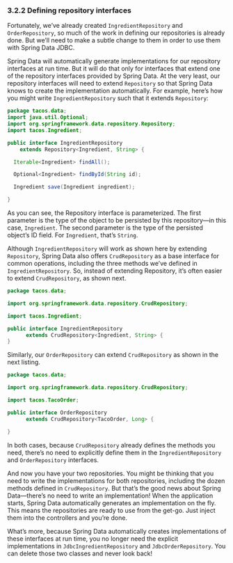 ### 3.2.2 Defining repository interfaces

Fortunately, we’ve already created `IngredientRepository` and `OrderRepository`, so much of the work in defining our repositories is already done. But we’ll need to make a subtle change to them in order to use them with Spring Data JDBC.

Spring Data will automatically generate implementations for our repository interfaces at run time. But it will do that only for interfaces that extend one of the repository interfaces provided by Spring Data. At the very least, our repository interfaces will need to extend `Repository` so that Spring Data knows to create the implementation automatically. For example, here’s how you might write `IngredientRepository` such that it extends `Repository`:

```java
package tacos.data;
import java.util.Optional;
import org.springframework.data.repository.Repository;
import tacos.Ingredient;

public interface IngredientRepository
    extends Repository<Ingredient, String> {

  Iterable<Ingredient> findAll();

  Optional<Ingredient> findById(String id);

  Ingredient save(Ingredient ingredient);

}
```

As you can see, the Repository interface is parameterized. The first parameter is the type of the object to be persisted by this repository—in this case, `Ingredient`. The second parameter is the type of the persisted object’s ID field. For `Ingredient`, that’s `String`.

Although `IngredientRepository` will work as shown here by extending `Repository`, Spring Data also offers `CrudRepository` as a base interface for common operations, including the three methods we’ve defined in `IngredientRepository`. So, instead of extending Repository, it’s often easier to extend `CrudRepository`, as shown next.

```java
package tacos.data;

import org.springframework.data.repository.CrudRepository;

import tacos.Ingredient;

public interface IngredientRepository
      extends CrudRepository<Ingredient, String> {
}
```

Similarly, our `OrderRepository` can extend `CrudRepository` as shown in the next listing.

```java
package tacos.data;

import org.springframework.data.repository.CrudRepository;

import tacos.TacoOrder;

public interface OrderRepository
      extends CrudRepository<TacoOrder, Long> {

}

```

In both cases, because `CrudRepository` already defines the methods you need, there’s no need to explicitly define them in the `IngredientRepository` and `OrderRepository` interfaces.

And now you have your two repositories. You might be thinking that you need to write the implementations for both repositories, including the dozen methods defined in `CrudRepository`. But that’s the good news about Spring Data—there’s no need to write an implementation! When the application starts, Spring Data automatically generates an implementation on the fly. This means the repositories are ready to use from the get-go. Just inject them into the controllers and you’re done.

What’s more, because Spring Data automatically creates implementations of these interfaces at run time, you no longer need the explicit implementations in `JdbcIngredientRepository` and `JdbcOrderRepository`. You can delete those two classes and never look back!

